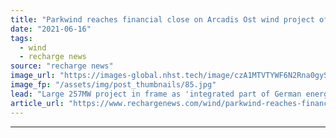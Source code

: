 ```yaml
---
title: "Parkwind reaches financial close on Arcadis Ost wind project off Germany"
date: "2021-06-16"
tags: 
  - wind
  - recharge news
source: "recharge news"
image_url: "https://images-global.nhst.tech/image/czA1MTVTYWF6N2Rna0gyS1QrVHZXVWNwdVYwcndTVTJJaStJZnZuNTBIQT0=/nhst/binary/a17f3350b5432c773d20480b8ca46708"
image_fp: "/assets/img/post_thumbnails/85.jpg"
lead: "Large 257MW project in frame as 'integrated part of German energy transition' as Baltic Sea wind expansion gains pace with government eye on hydrogen economy"
article_url: "https://www.rechargenews.com/wind/parkwind-reaches-financial-close-on-arcadis-ost-wind-project-off-germany/2-1-1025921"
---
```


---
